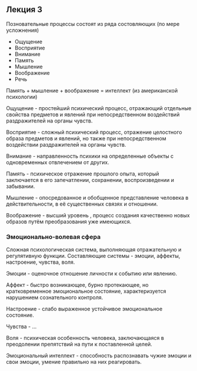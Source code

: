 ## Лекция 3

Позновательные процессы состоят из ряда состовляющих (по мере усложнения)

- Ощущение
- Восприятие
- Внимание
- Память
- Мышление
- Воображение
- Речь

Память + мышление + воображение = интеллект (из американской психологии)

Ощущение - простейший психический процесс, отражающий отдельные свойства предметов и явлений при непосредственном воздействий раздражителей на органы чувств.

Восприятие - сложный психический процесс, отражение целостного образа предметов и явлений, но также при непосредственном воздействии раздражителей на органы чувств.

Внимание - направленность психики на определенные объекты с одновременных отвлечением от других.

Память - психическое отражение прошлого опыта, который заключается в его запечатлении, сохранении, воспроизведении и забывании.

Мышление - опосредованное и обобщенное представление человека в действительности, в её существенных связях и отношении.

Воображение - высший уровень , процесс создания качественно новых образов путём преобразования уже имеющихся.

### Эмоционально-волевая сфера

Сложная психологическая система, выполняющая отражательную и регулятивную функции. Составляющие системы - эмоции, аффекты, настроение, чувства, воля.

Эмоции - оценочное отношение личности к событию или явлению.

Аффект - быстро возникающее, бурно протекающее, но кратковременное эмоциональное состояние, характеризуется нарушением сознательного контроля.

Настроение - слабо выраженное устойчивое эмоциональное состояние.

Чувства - ...

Воля - психическая особенность человека, заключающаяся в преодолении препятствий на пути к поставленной целей.

Эмоциональный интеллект - способность распознавать чужие эмоции и свои эмоции, умение правильно на них реагировать.
